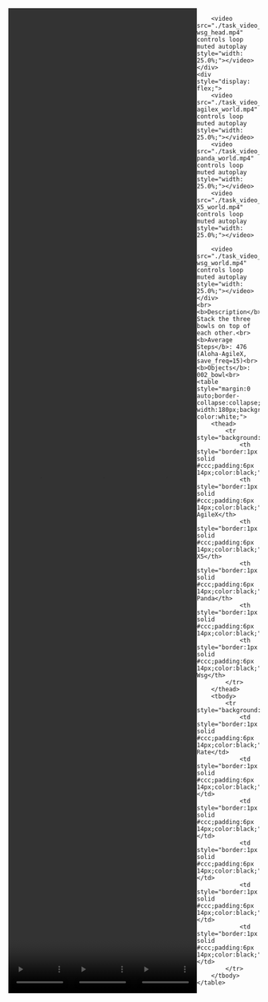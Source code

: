 <!DOCTYPE html>
<html lang="en">
<body>
    <div style="display: flex;">
        <video src="./task_video_clean/stack_bowls_three/aloha-agilex_head.mp4" controls loop muted autoplay style="width: 25.0%;"></video>
        <video src="./task_video_clean/stack_bowls_three/franka-panda_head.mp4" controls loop muted autoplay style="width: 25.0%;"></video>
        <video src="./task_video_clean/stack_bowls_three/ARX-X5_head.mp4" controls loop muted autoplay style="width: 25.0%;"></video>
        
        <video src="./task_video_clean/stack_bowls_three/ur5-wsg_head.mp4" controls loop muted autoplay style="width: 25.0%;"></video>
    </div>
    <div style="display: flex;">
        <video src="./task_video_clean/stack_bowls_three/aloha-agilex_world.mp4" controls loop muted autoplay style="width: 25.0%;"></video>
        <video src="./task_video_clean/stack_bowls_three/franka-panda_world.mp4" controls loop muted autoplay style="width: 25.0%;"></video>
        <video src="./task_video_clean/stack_bowls_three/ARX-X5_world.mp4" controls loop muted autoplay style="width: 25.0%;"></video>
        
        <video src="./task_video_clean/stack_bowls_three/ur5-wsg_world.mp4" controls loop muted autoplay style="width: 25.0%;"></video>
    </div>
    <br><b>Description</b>: Stack the three bowls on top of each other.<br>
    <b>Average Steps</b>: 476 (Aloha-AgileX, save_freq=15)<br>
    <b>Objects</b>: 002_bowl<br>
    <table style="margin:0 auto;border-collapse:collapse;width:auto;min-width:180px;background-color:white;">
        <thead>
            <tr style="background:#f0f0f0;">
                <th style="border:1px solid #ccc;padding:6px 14px;color:black;">Embodiments</th>
                <th style="border:1px solid #ccc;padding:6px 14px;color:black;">Aloha-AgileX</th>
                <th style="border:1px solid #ccc;padding:6px 14px;color:black;">ARX-X5</th>
                <th style="border:1px solid #ccc;padding:6px 14px;color:black;">Franka-Panda</th>
                <th style="border:1px solid #ccc;padding:6px 14px;color:black;">Piper</th>
                <th style="border:1px solid #ccc;padding:6px 14px;color:black;">UR5-Wsg</th>
            </tr>
        </thead>
        <tbody>
            <tr style="background:white;">
                <td style="border:1px solid #ccc;padding:6px 14px;color:black;">Success Rate</td>
                <td style="border:1px solid #ccc;padding:6px 14px;color:black;">43%</td>
                <td style="border:1px solid #ccc;padding:6px 14px;color:black;">57%</td>
                <td style="border:1px solid #ccc;padding:6px 14px;color:black;">82%</td>
                <td style="border:1px solid #ccc;padding:6px 14px;color:black;">0%</td>
                <td style="border:1px solid #ccc;padding:6px 14px;color:black;">81%</td>
            </tr>
        </tbody>
    </table>
</body>
</html>
